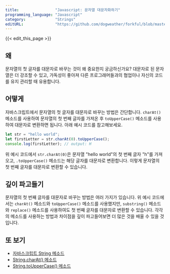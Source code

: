 ```yaml
---
title:                "Javascript: 문자열 대문자화하기"
programming_language: "Javascript"
category:             "Strings"
editURL:              "https://github.com/dogweather/forkful/blob/master/content/ko/javascript/capitalizing-a-string.md"
---
```


{{< edit_this_page >}}

## 왜

문자열의 첫 글자를 대문자로 바꾸는 것이 왜 중요한지 궁금하신가요? 대문자로 된 문자열은 더 강조할 수 있고, 가독성이 좋아져 다른 프로그래머들과의 협업이나 자신의 코드를 유지 관리할 때 유용합니다.

## 어떻게

자바스크립트에서 문자열의 첫 글자를 대문자로 바꾸는 방법은 간단합니다. `charAt()` 메소드를 사용하여 문자열의 첫 번째 글자를 가져온 후 `toUpperCase()` 메소드를 사용하여 대문자로 변환하면 됩니다. 아래 예시 코드를 참고해보세요.

```Javascript
let str = "hello world";
let firstLetter = str.charAt(0).toUpperCase();
console.log(firstLetter); // output: H
```

위 예시 코드에서 `str.charAt(0)`은 문자열 "hello world"의 첫 번째 글자 "h"를 가져오고, `.toUpperCase()` 메소드는 해당 글자를 대문자로 변환합니다. 이렇게 문자열의 첫 번째 글자를 대문자로 변환할 수 있습니다.

## 깊이 파고들기

문자열의 첫 번째 글자를 대문자로 바꾸는 방법은 여러 가지가 있습니다. 위 예시 코드에서는 `charAt()` 메소드와 `toUpperCase()` 메소드를 사용했지만, `substring()` 메소드와 `replace()` 메소드를 사용하여도 첫 번째 글자를 대문자로 변환할 수 있습니다. 각각의 메소드를 사용하는 방법과 차이점을 깊이 파고들어보면 더 많은 것을 배울 수 있을 것입니다.

## 또 보기

- [자바스크립트 String 메소드](https://www.w3schools.com/jsref/jsref_obj_string.asp)
- [String.charAt() 메소드](https://developer.mozilla.org/ko/docs/Web/JavaScript/Reference/Global_Objects/String/charAt)
- [String.toUpperCase() 메소드](https://developer.mozilla.org/ko/docs/Web/JavaScript/Reference/Global_Objects/String/toUpperCase)